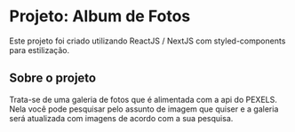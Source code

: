 # Projeto: Album de Fotos

Este projeto foi criado utilizando ReactJS / NextJS com styled-components para estilização.

## Sobre o projeto

Trata-se de uma galeria de fotos que é alimentada com a api do PEXELS.
Nela você pode pesquisar pelo assunto de imagem que quiser e a galeria será atualizada com imagens de acordo com a sua pesquisa.
